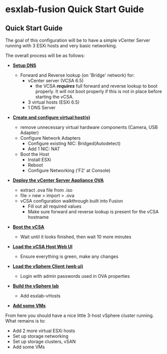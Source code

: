 <!--
esxlab-quickstart.md
-->
# esxlab-fusion Quick Start Guide

## Quick Start Guide

The goal of this configuration will be to have a simple vCenter Server running with 3 ESXi hosts and very basic networking.

The overall process will be as follows:

- [**Setup DNS**](./net_config/net-dns_config.md)
  - Forward and Reverse lookup (on 'Bridge' network) for:
     - vCenter server (VCSA 6.5)
       - the VCSA ***requires*** full forward and reverse lookup to boot properly. It will not boot properly if this is not in place before starting the vCSA.
     - 3 virtual hosts (ESXi 6.5)
     - 1 DNS Server


- [**Create and configure virtual host(s)**](./host_config/host-install_esx.md)
  - remove unnecessary virtual hardware components (Camera, USB Adapter)
  - Configure Network Adapters
    - Configure existing NIC: Bridged(Autodetect)
    - Add 1 NIC: NAT
  - Boot the Host
    - Install ESXi
    - Reboot
    - Configure Networking ('F2' at Console)


- [**Deploy the vCenter Server Appliance OVA**](./host_config/host-deploy_vcsa.md)
  - extract .ova file from .iso
  - file > new > import > .ova
  - vCSA configuration walkthrough built into Fusion
    - Fill out all required values
    - Make sure forward and reverse lookup is present for the vCSA hostname


- [**Boot the vCSA**](./host_config/host-deploy_vcsa.md)
  - Wait until it looks finished, then wait 10 more minutes


- [**Load the vCSA Host Web UI**](./host_config/host-config_vcsa.md)
  - Ensure everything is green, make any changes


- [**Load the vSphere Client (web ui)**](./mgmt_config/mgmt-config_vcsa.md)
  - Login with admin passwords used in OVA properties


- [**Build the vSphere lab**](./mgmt_config/mgmt-vsphere_lab_buildout.md)
  - Add esxlab-vHosts


- [**Add some VMs**](./lab_config/lab_setup-add_vms.md)

From here you should have a nice little 3-host vSphere cluster running. <br>
What remains is to:
  - Add 2 more virtual ESXi hosts
  - Set up storage networking
  - Set up storage clusters, vSAN
  - Add some VMs
